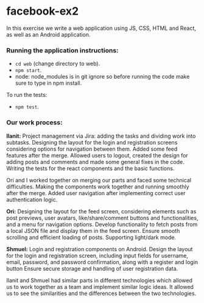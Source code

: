 # facebook-ex2

In this exercise we write a web application using JS, CSS, HTML and React, as well as an Android application.

### Running the application instructions:
- `cd web` (change directory to web).
- `npm start`.
- node: node_modules is in git ignore so before running the code make sure to type in npm install.

To run the tests:
- `npm test`.

### Our work process: 

**Ilanit:** Project management via Jira: adding the tasks and dividing work into subtasks. Designing the layout for the login and registration screens considering options for navigation between them. Added some feed features after the merge. Allowed users to logout, created the design for adding posts and comments and made some general fixes in the code. Writing the tests for the react components and the basic functions.

Ori and I worked together on merging our parts and faced some technical difficulties. Making the components work together and running smoothly after the merge. Added user navigation after implementing correct user authentication logic.

**Ori:** Designing the layout for the feed screen, considering elements such as post previews, user avatars, like/share/comment buttons and functionalities, and a menu for navigation options. Develop functionality to fetch posts from a local JSON file and display them in the feed screen. Ensure smooth scrolling and efficient loading of posts. Supporting light/dark mode.

**Shmuel:** Login and registration components on Android. Design the layout for the login and  registration screen, including input fields for username, email, password, and password confirmation, along with a register and login button Ensure secure storage and handling of user registration data. 

Ilanit and Shmuel had similar parts in different technologies which allowed us to work together as a team and implement similar logic ideas. It allowed us to see the similarities and the differences between the two technologies. 
